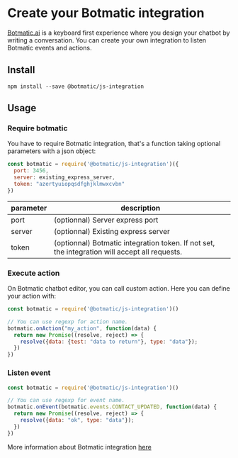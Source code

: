 # Create your Botmatic integration

[Botmatic.ai](https://botmatic.ai) is a keyboard first experience where you design your chatbot by writing a conversation.
You can create your own integration to listen Botmatic events and actions.

## Install

```shell
npm install --save @botmatic/js-integration
```

## Usage

### Require botmatic
You have to require Botmatic integration, that's a function taking optional parameters with a json object:

```javascript
const botmatic = require('@botmatic/js-integration')({
  port: 3456,
  server: existing_express_server,
  token: "azertyuiopqsdfghjklmwxcvbn"
})
```

| parameter | description            |
| ----------- | --------------- |
| port        | (optionnal) Server express port          |
| server      | (optionnal) Existing express server |
| token      | (optionnal) Botmatic integration token. If not set, the integration will accept all requests. |

### Execute action

On Botmatic chatbot editor, you can call custom action.
Here you can define your action with:

```javascript
const botmatic = require('@botmatic/js-integration')()

// You can use regexp for action name.
botmatic.onAction("my_action", function(data) {
  return new Promise((resolve, reject) => {
    resolve({data: {test: "data to return"}, type: "data"});
  })
})
```

### Listen event
```javascript
const botmatic = require('@botmatic/js-integration')()

// You can use regexp for event name.
botmatic.onEvent(botmatic.events.CONTACT_UPDATED, function(data) {
  return new Promise((resolve, reject) => {
    resolve({data: "ok", type: "data"});
  })
})
```

More information about Botmatic integration [here](https://botmatic.zendesk.com/hc/en-us/articles/115004171313-Get-started-with-custom-integrations)
